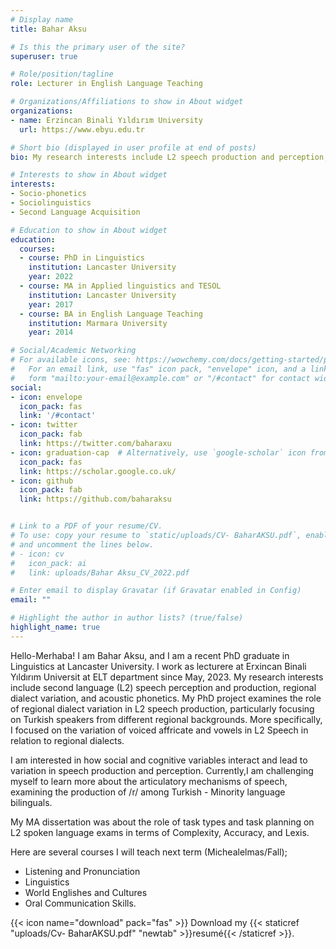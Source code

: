 ```yaml
---
# Display name
title: Bahar Aksu

# Is this the primary user of the site?
superuser: true

# Role/position/tagline
role: Lecturer in English Language Teaching 

# Organizations/Affiliations to show in About widget
organizations:
- name: Erzincan Binali Yıldırım University
  url: https://www.ebyu.edu.tr

# Short bio (displayed in user profile at end of posts)
bio: My research interests include L2 speech production and perception, regional dialect variation, and acoustic phonetics.

# Interests to show in About widget
interests:
- Socio-phonetics
- Sociolinguistics
- Second Language Acquisition

# Education to show in About widget
education:
  courses:
  - course: PhD in Linguistics 
    institution: Lancaster University
    year: 2022
  - course: MA in Applied linguistics and TESOL
    institution: Lancaster University
    year: 2017
  - course: BA in English Language Teaching
    institution: Marmara University
    year: 2014

# Social/Academic Networking
# For available icons, see: https://wowchemy.com/docs/getting-started/page-builder/#icons
#   For an email link, use "fas" icon pack, "envelope" icon, and a link in the
#   form "mailto:your-email@example.com" or "/#contact" for contact widget.
social:
- icon: envelope
  icon_pack: fas
  link: '/#contact'
- icon: twitter
  icon_pack: fab
  link: https://twitter.com/baharaxu
- icon: graduation-cap  # Alternatively, use `google-scholar` icon from `ai` icon pack
  icon_pack: fas
  link: https://scholar.google.co.uk/
- icon: github
  icon_pack: fab
  link: https://github.com/baharaksu


# Link to a PDF of your resume/CV.
# To use: copy your resume to `static/uploads/CV- BaharAKSU.pdf`, enable `ai` icons in `params.toml`, 
# and uncomment the lines below.
# - icon: cv
#   icon_pack: ai
#   link: uploads/Bahar Aksu_CV_2022.pdf

# Enter email to display Gravatar (if Gravatar enabled in Config)
email: ""

# Highlight the author in author lists? (true/false)
highlight_name: true
---
```


Hello-Merhaba! I am Bahar Aksu, and I am a recent PhD graduate in Linguistics at Lancaster University. I work as lecturere at Erxincan Binali Yıldırım Universit at ELT department since May, 2023. My research interests include second language (L2) speech perception and production, regional dialect variation, and acoustic phonetics. My PhD project examines the role of regional dialect variation in L2 speech production, particularly focusing on Turkish speakers from different regional backgrounds. More specifically, I focused on the variation of voiced affricate and vowels in L2 Speech in relation to regional dialects. 

I am interested in how social and cognitive variables interact and lead to variation in speech production and perception. Currently,I am challenging myself to learn more about the articulatory mechanisms of speech, examining the production of /r/ among Turkish - Minority language bilinguals. 

My MA dissertation was about the role of task types and task planning on L2 spoken language exams in terms of Complexity, Accuracy, and Lexis. 

Here are several courses I will teach next term (Michealelmas/Fall);
- Listening and Pronunciation
- Linguistics
- World Englishes and Cultures
- Oral Communication Skills.

{{< icon name="download" pack="fas" >}} Download my {{< staticref "uploads/Cv- BaharAKSU.pdf" "newtab" >}}resumé{{< /staticref >}}.
